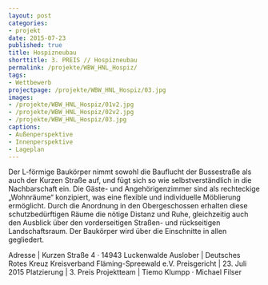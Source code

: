 ```yaml
---
layout: post
categories:
- projekt
date: 2015-07-23
published: true
title: Hospizneubau
shorttitle: 3. PREIS // Hospizneubau
permalink: /projekte/WBW_HNL_Hospiz/
tags: 
- Wettbewerb
projectpage: /projekte/WBW_HNL_Hospiz/03.jpg
images:
- /projekte/WBW_HNL_Hospiz/01v2.jpg
- /projekte/WBW_HNL_Hospiz/02v2.jpg
- /projekte/WBW_HNL_Hospiz/03.jpg
captions:
- Außenperspektive
- Innenperspektive
- Lageplan
---
```

Der L-förmige Baukörper nimmt sowohl die Bauflucht der Bussestraße als auch der Kurzen Straße auf, und fügt sich so wie selbstverständlich in die Nachbarschaft ein. Die Gäste- und Angehörigenzimmer sind als rechteckige „Wohnräume“ konzipiert, was eine flexible und individuelle Möblierung ermöglicht. Durch die Anordnung in den Obergeschossen erhalten diese schutzbedürftigen Räume die nötige Distanz und Ruhe, gleichzeitig auch den Ausblick über den vorderseitigen Straßen- und rückseitigen Landschaftsraum. Der Baukörper wird über die Einschnitte in allen gegliedert.  

Adresse				|	Kurzen Straße 4 · 14943 Luckenwalde
Auslober			|	Deutsches Rotes Kreuz Kreisverband Fläming-Spreewald e.V.
Preisgericht		|	23. Juli 2015
Platzierung			|	3. Preis
Projektteam			|	Tiemo Klumpp · Michael Filser